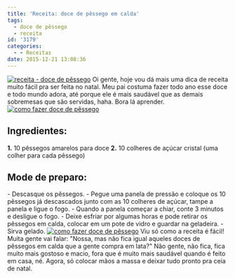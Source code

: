 ```yaml
---
title: 'Receita: doce de pêssego em calda'
tags:
  - doce de pêssego
  - receita
id: '3179'
categories:
  - - Receitas
date: 2015-12-21 13:08:36
---
```


[![receita - doce de pêssego](/images/2015/12/como-fazer-doce-de-pêssego-em-calda-1024x768.jpg)](/images/2015/12/como-fazer-doce-de-pêssego-em-calda.jpg) Oi gente, hoje vou dá mais uma dica de receita muito fácil pra ser feita no natal. Meu pai costuma fazer todo ano esse doce e todo mundo adora, até porque ele é mais saudável que as demais sobremesas que são servidas, haha. Bora lá aprender. [![como fazer doce de pêssego](/images/2015/12/receita-de-doce-de-pêssego-1024x768.jpg)](/images/2015/12/receita-de-doce-de-pêssego.jpg)

## Ingredientes:

**1\.** 10 pêssegos amarelos para doce **2\.** 10 colheres de açúcar cristal (uma colher para cada pêssego)

## Mode de preparo:

\- Descasque os pêssegos. - Pegue uma panela de pressão e coloque os 10 pêssegos já descascados junto com as 10 colheres de açúcar, tampe a panela e ligue o fogo. - Quando a panela começar a chiar, conte 3 minutos e desligue o fogo. - Deixe esfriar por algumas horas e pode retirar os pêssegos em calda, colocar em um pote de vidro e guardar na geladeira. - Sirva gelado. [![como fazer doce de pêssego](/images/2015/12/receita-de-pêssego-em-calda-1024x768.jpg)](/images/2015/12/receita-de-pêssego-em-calda.jpg) Viu só como a receita é fácil! Muita gente vai falar: "Nossa, mas não fica igual aqueles doces de pêssegos em calda que a gente compra em lata?" Não gente, não fica, fica muito mais gostoso e macio, fora que é muito mais saudável quando é feito em casa, né. Agora, só colocar mãos a massa e deixar tudo pronto pra ceia de natal.
